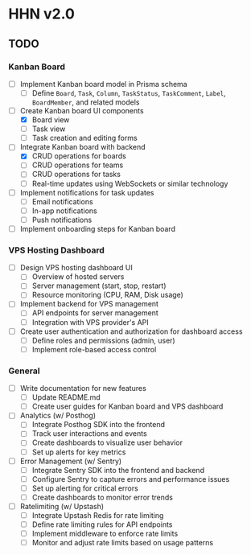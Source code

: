 # HHN v2.0

## TODO

### Kanban Board

- [ ] Implement Kanban board model in Prisma schema
  - [ ] Define `Board`, `Task`, `Column`, `TaskStatus`, `TaskComment`, `Label`, `BoardMember`, and related models
- [ ] Create Kanban board UI components
  - [x] Board view
  - [ ] Task view
  - [ ] Task creation and editing forms
- [ ] Integrate Kanban board with backend
  - [x] CRUD operations for boards
  - [ ] CRUD operations for teams
  - [ ] CRUD operations for tasks
  - [ ] Real-time updates using WebSockets or similar technology
- [ ] Implement notifications for task updates
  - [ ] Email notifications
  - [ ] In-app notifications
  - [ ] Push notifications
- [ ] Implement onboarding steps for Kanban board

### VPS Hosting Dashboard

- [ ] Design VPS hosting dashboard UI
  - [ ] Overview of hosted servers
  - [ ] Server management (start, stop, restart)
  - [ ] Resource monitoring (CPU, RAM, Disk usage)
- [ ] Implement backend for VPS management
  - [ ] API endpoints for server management
  - [ ] Integration with VPS provider's API
- [ ] Create user authentication and authorization for dashboard access
  - [ ] Define roles and permissions (admin, user)
  - [ ] Implement role-based access control

### General

- [ ] Write documentation for new features
  - [ ] Update README.md
  - [ ] Create user guides for Kanban board and VPS dashboard
- [ ] Analytics (w/ Posthog)
  - [ ] Integrate Posthog SDK into the frontend
  - [ ] Track user interactions and events
  - [ ] Create dashboards to visualize user behavior
  - [ ] Set up alerts for key metrics
- [ ] Error Management (w/ Sentry)
  - [ ] Integrate Sentry SDK into the frontend and backend
  - [ ] Configure Sentry to capture errors and performance issues
  - [ ] Set up alerting for critical errors
  - [ ] Create dashboards to monitor error trends
- [ ] Ratelimiting (w/ Upstash)
  - [ ] Integrate Upstash Redis for rate limiting
  - [ ] Define rate limiting rules for API endpoints
  - [ ] Implement middleware to enforce rate limits
  - [ ] Monitor and adjust rate limits based on usage patterns
